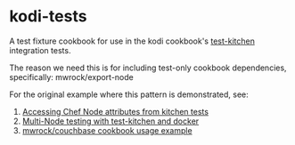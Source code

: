 # kodi-tests

A test fixture cookbook for use in the kodi cookbook's [test-kitchen][1] integration tests.

The reason we need this is for including test-only cookbook dependencies, specifically: mwrock/export-node

For the original example where this pattern is demonstrated, see:

1. [Accessing Chef Node attributes from kitchen tests][2]
2. [Multi-Node testing with test-kitchen and docker][3]
3. [mwrock/couchbase cookbook usage example][4]

[1]: https://kitchen.ci
[2]: http://www.hurryupandwait.io/blog/accessing-chef-node-attributes-from-kitchen-tests
[3]: http://www.hurryupandwait.io/blog/multi-node-testing-with-test-kitchen-and-docker
[4]: https://github.com/mwrock/couchbase/blob/multi-node/test/integration/cookbooks/couchbase-tests/metadata.rb

